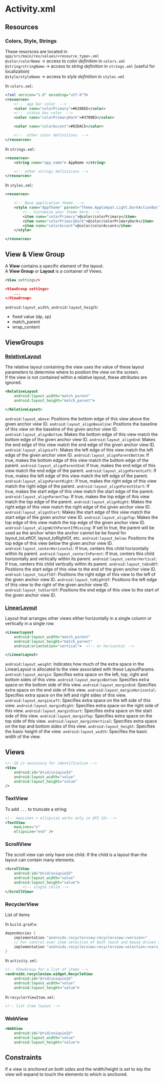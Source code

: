 # Activity.xml

## Resources

### Colors, Style, Strings

These resorsces are located in `app/src/main/res/values/<resource_type>.xml`  
`@color/colorName` -> access to *color definition* in `colors.xml`  
`@string/stringName` -> access to *string definition* in `strings.xml` (useful for localization)  
`@style/styleName` -> access to *style definition* in `styles.xml`

In `colors.xml`:

```xml
<?xml version="1.0" encoding="utf-8"?>
<resources>
    <!--  app bar color  -->
    <color name="colorPrimary">#6200EE</color>
    <!--  status bar color  -->
    <color name="colorPrimaryDark">#3700B3</color>

    <color name="colorAccent">#03DAC5</color>

    <!--  other color definitions  -->
</resources>
```

In `strings.xml`:

```xml
<resources>
    <string name="app_name"> AppName </string>

    <!-- other strings definitions -->
</resources>
```

In `styles.xml`:

```xml
<resources>

    <!-- Base application theme. -->
    <style name="AppTheme" parent="Theme.AppCompat.Light.DarkActionBar">
        <!-- Customize your theme here. -->
        <item name="colorPrimary">@color/colorPrimary</item>
        <item name="colorPrimaryDark">@color/colorPrimaryDark</item>
        <item name="colorAccent">@color/colorAccent</item>
    </style>

</resources>
```

## View & View Group

A **View** contains a specific element of the layout.  
A **View Group** or **Layout** is a container of Views.

```xml
<View settings/>

<ViewGroup settings>
    ...
</ViewGroup>

```

`android:layout_width`, `android:layout_heigth`:

* fixed value (dp, sp)  
* match_parent  
* wrap_content

## ViewGroups

### [RelativeLayout](https://developer.android.com/reference/android/widget/RelativeLayout.LayoutParams)

The relative layout containing the view uses the value of these layout parameters to determine where to position the view on the screen.  
If the view is not contained within a relative layout, these attributes are ignored.

```xml
<RelativeLayout
    android:layout_width="match_parent"
    android:layout_height="match_parent">

</RelativeLayout>
```

`android:layout_above`: Positions the bottom edge of this view above the given anchor view ID.
`android:layout_alignBaseline`: Positions the baseline of this view on the baseline of the given anchor view ID.
`android:layout_alignBottom`: Makes the bottom edge of this view match the bottom edge of the given anchor view ID.
`android:layout_alignEnd`: Makes the end edge of this view match the end edge of the given anchor view ID.
`android:layout_alignLeft`: Makes the left edge of this view match the left edge of the given anchor view ID.
`android:layout_alignParentBottom`: If true, makes the bottom edge of this view match the bottom edge of the parent.
`android:layout_alignParentEnd`: If true, makes the end edge of this view match the end edge of the parent.
`android:layout_alignParentLeft`: If true, makes the left edge of this view match the left edge of the parent.
`android:layout_alignParentRight`: If true, makes the right edge of this view match the right edge of the parent.
`android:layout_alignParentStart`: If true, makes the start edge of this view match the start edge of the parent.
`android:layout_alignParentTop`: If true, makes the top edge of this view match the top edge of the parent.
`android:layout_alignRight`: Makes the right edge of this view match the right edge of the given anchor view ID.
`android:layout_alignStart`: Makes the start edge of this view match the start edge of the given anchor view ID.
`android:layout_alignTop`: Makes the top edge of this view match the top edge of the given anchor view ID.
`android:layout_alignWithParentIfMissing`: If set to true, the parent will be used as the anchor when the anchor cannot be be found for layout_toLeftOf, layout_toRightOf, etc.
`android:layout_below`: Positions the top edge of this view below the given anchor view ID.
`android:layout_centerHorizontal`: If true, centers this child horizontally within its parent.
`android:layout_centerInParent`: If true, centers this child horizontally and vertically within its parent.
`android:layout_centerVertical`: If true, centers this child vertically within its parent.
`android:layout_toEndOf`: Positions the start edge of this view to the end of the given anchor view ID.
`android:layout_toLeftOf`: Positions the right edge of this view to the left of the given anchor view ID.
`android:layout_toRightOf`: Positions the left edge of this view to the right of the given anchor view ID.
`android:layout_toStartOf`: Positions the end edge of this view to the start of the given anchor view ID.

### [LinearLayout](https://developer.android.com/reference/android/widget/LinearLayout.LayoutParams)

Layout that arranges other views either horizontally in a single column or vertically in a single row.

```xml
<LinearLayout
    android:layout_width="match_parent"
    android:layout_height="match_parent"
    android:orientation="vertical">  <!-- or horizontal -->

</LinearLayout>
```

`android:layout_weight`: Indicates how much of the extra space in the LinearLayout is allocated to the view associated with these LayoutParams.
`android:layout_margin`: Specifies extra space on the left, top, right and bottom sides of this view.
`android:layout_marginBottom`: Specifies extra space on the bottom side of this view.
`android:layout_marginEnd`: Specifies extra space on the end side of this view.
`android:layout_marginHorizontal`: Specifies extra space on the left and right sides of this view.
`android:layout_marginLeft`: Specifies extra space on the left side of this view.
`android:layout_marginRight`: Specifies extra space on the right side of this view.
`android:layout_marginStart`: Specifies extra space on the start side of this view.
`android:layout_marginTop`: Specifies extra space on the top side of this view.
`android:layout_marginVertical`: Specifies extra space on the top and bottom sides of this view.
`android:layout_height`: Specifies the basic height of the view.
`android:layout_width`: Specifies the basic width of the view.  

## Views

```xml
<!--ID is necessary for identification -->
<View
    android:id="@+id/uniquieId"
    android:layout_width="value"
    android:layout_height="value"
/>
```

### TextView

To add `...` to truncate a string:

```xml
<!-- maxLines + ellipsize works only in API 22+ -->
<TextView
    maxLines="n"
    ellipsize="end" />
```

### ScrollView

The scroll view can only have one child. If the child is a layout than the layout can contain many elements.

```xml
<ScrollView
    android:id="@+id/uniquieId"
    android:layout_width="value"
    android:layout_height="value">
        <!-- single child -->
</ScrollView>
```

### RecyclerView

List of items

In `build.gradle`:

```gradle
dependencies {
    implementation "androidx.recyclerview:recyclerview:<version>"
    // For control over item selection of both touch and mouse driven selection
    implementation "androidx.recyclerview:recyclerview-selection:<version>"
}
```

In `activity.xml`:

```xml
<!-- VIewGroup for a list of items -->
<androidx.recycleview.widget.RecycleView
    android:id="@+id/uniquieId"
    android:layout_width="value"
    android:layout_height="value">
```

In `recyclerViewItem.xml`:

```xml
<!-- list item layout -->
```

### WebView

```xml
<WebView
    android:id="@+id/uniquieId"
    android:layout_width="value"
    android:layout_height="value">
```

## Constraints

If a view is *anchored on both sides* and the width/height is set to `0dp` the view will expand to touch the elements to which is anchored.
